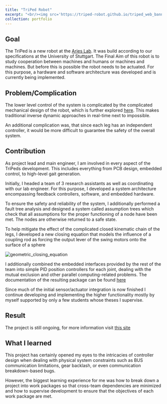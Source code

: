 ```yaml
---
title: "TriPed Robot"
excerpt: "<br/><img src='https://triped-robot.github.io/triped_web_banner.png' width='500'>"
collection: portfolio
---
```


## Goal
The TriPed is a new robot at the [Aries Lab](https://www.lorenzomasia.com/lab-and-people). It was build according to our specifications at the University of Stuttgart.
The Final Aim of this robot is to study cooperation between machines and humans or machines and machines. 
But before this is possible the robot needs to be actuated. For this purpose, a hardware and software architecture was developed and is currently being implemented.


## Problem/Complication
The lower level control of the system is complicated by the complicated mechanical design of the robot, which is further explored [here](https://triped-robot.github.io/docs/kinematics/).
This makes traditional inverse dynamic approaches in real-time next to impossible.

An additional complication was, that since each leg has an independent controller, it would be more difficult to guarantee the safety of the overall system.

## Contribution
As project lead and main engineer, I am involved in every aspect of the TriPeds development.
This includes everything from PCB design, embedded control, to high-level gait generation.

Initially, I headed a team of 3 research assistants as well as coordinating with our lab engineer.
For this purpose, I developed a system architecture encompassing feedback controllers, software, and embedded hardware.

To ensure the safety and reliability of the system, I additionally performed a fault tree analysis and designed a system called assumption trees which check that all assumptions for the proper functioning of a node have been met. The nodes are otherwise returned to a safe state.



To help mitigate the effect of the complicated closed kinematic chain of the legs, I developed a new closing equation that models the influence of a coupling rod as forcing the output lever of the swing motors onto the surface of a sphere

![geometric_closing_equation](https://user-images.githubusercontent.com/22688144/124389180-4dc0c580-dce6-11eb-8566-3a15b9a866e1.png)


I additionally combined the embedded interfaces provided by the rest of the team into simple  PID position controllers for each joint, dealing with the mutual exclusion and other parallel computing-related problems.
The documentation of the resulting package can be found [here](https://triped-robot.github.io/joint_level_control/html/index.html)

Since much of the initial sensor/actuator integration is now finished I continue developing and implementing the higher functionality mostly by myself supported by only a few students whose theses I supervise.

## Result
The project is still ongoing, for more information visit [this site](https://triped-robot.github.io/)

## What I learned
This project has certainly opened my eyes to the intricacies of controller design when dealing with physical system constraints such as BUS communication limitations,  gear backlash, or even communication breakdown-based bugs.

However, the biggest learning experience for me was how to break down a project into work packages so that cross-team dependencies are minimized and how to supervise development to ensure that the objectives of each work package are met.
